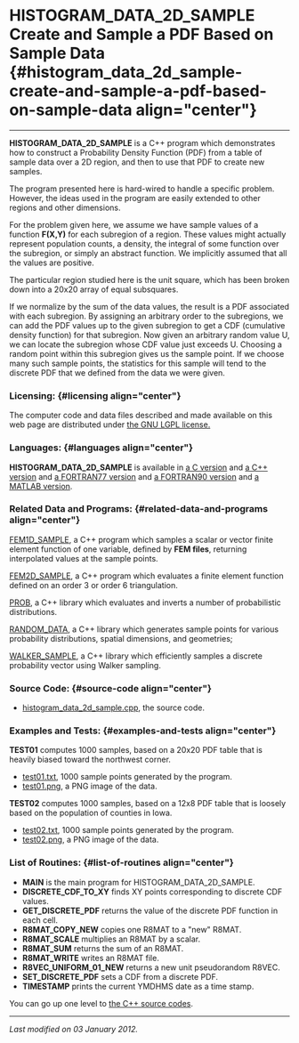 HISTOGRAM\_DATA\_2D\_SAMPLE\
Create and Sample a PDF Based on Sample Data {#histogram_data_2d_sample-create-and-sample-a-pdf-based-on-sample-data align="center"}
============================================

------------------------------------------------------------------------

**HISTOGRAM\_DATA\_2D\_SAMPLE** is a C++ program which demonstrates how
to construct a Probability Density Function (PDF) from a table of sample
data over a 2D region, and then to use that PDF to create new samples.

The program presented here is hard-wired to handle a specific problem.
However, the ideas used in the program are easily extended to other
regions and other dimensions.

For the problem given here, we assume we have sample values of a
function **F(X,Y)** for each subregion of a region. These values might
actually represent population counts, a density, the integral of some
function over the subregion, or simply an abstract function. We
implicitly assumed that all the values are positive.

The particular region studied here is the unit square, which has been
broken down into a 20x20 array of equal subsquares.

If we normalize by the sum of the data values, the result is a PDF
associated with each subregion. By assigning an arbitrary order to the
subregions, we can add the PDF values up to the given subregion to get a
CDF (cumulative density function) for that subregion. Now given an
arbitrary random value U, we can locate the subregion whose CDF value
just exceeds U. Choosing a random point within this subregion gives us
the sample point. If we choose many such sample points, the statistics
for this sample will tend to the discrete PDF that we defined from the
data we were given.

### Licensing: {#licensing align="center"}

The computer code and data files described and made available on this
web page are distributed under [the GNU LGPL
license.](../../txt/gnu_lgpl.txt)

### Languages: {#languages align="center"}

**HISTOGRAM\_DATA\_2D\_SAMPLE** is available in [a C
version](../../c_src/histogram_data_2d_sample/histogram_data_2d_sample.md)
and [a C++
version](../../master/histogram_data_2d_sample/histogram_data_2d_sample.md)
and [a FORTRAN77
version](../../f77_src/histogram_data_2d_sample/histogram_data_2d_sample.md)
and [a FORTRAN90
version](../../f_src/histogram_data_2d_sample/histogram_data_2d_sample.md)
and [a MATLAB
version](../../m_src/histogram_data_2d_sample/histogram_data_2d_sample.md).

### Related Data and Programs: {#related-data-and-programs align="center"}

[FEM1D\_SAMPLE](../../master/fem1d_sample/fem1d_sample.md), a C++
program which samples a scalar or vector finite element function of one
variable, defined by **FEM files**, returning interpolated values at the
sample points.

[FEM2D\_SAMPLE](../../master/fem2d_sample/fem2d_sample.md), a C++
program which evaluates a finite element function defined on an order 3
or order 6 triangulation.

[PROB](../../master/prob/prob.md), a C++ library which evaluates and
inverts a number of probabilistic distributions.

[RANDOM\_DATA](../../master/random_data/random_data.md), a C++
library which generates sample points for various probability
distributions, spatial dimensions, and geometries;

[WALKER\_SAMPLE](../../master/walker_sample/walker_sample.md), a C++
library which efficiently samples a discrete probability vector using
Walker sampling.

### Source Code: {#source-code align="center"}

-   [histogram\_data\_2d\_sample.cpp](histogram_data_2d_sample.cpp), the
    source code.

### Examples and Tests: {#examples-and-tests align="center"}

**TEST01** computes 1000 samples, based on a 20x20 PDF table that is
heavily biased toward the northwest corner.

-   [test01.txt](test01.txt), 1000 sample points generated by the
    program.
-   [test01.png](test01.png), a PNG image of the data.

**TEST02** computes 1000 samples, based on a 12x8 PDF table that is
loosely based on the population of counties in Iowa.

-   [test02.txt](test02.txt), 1000 sample points generated by the
    program.
-   [test02.png](test02.png), a PNG image of the data.

### List of Routines: {#list-of-routines align="center"}

-   **MAIN** is the main program for HISTOGRAM\_DATA\_2D\_SAMPLE.
-   **DISCRETE\_CDF\_TO\_XY** finds XY points corresponding to discrete
    CDF values.
-   **GET\_DISCRETE\_PDF** returns the value of the discrete PDF
    function in each cell.
-   **R8MAT\_COPY\_NEW** copies one R8MAT to a "new" R8MAT.
-   **R8MAT\_SCALE** multiplies an R8MAT by a scalar.
-   **R8MAT\_SUM** returns the sum of an R8MAT.
-   **R8MAT\_WRITE** writes an R8MAT file.
-   **R8VEC\_UNIFORM\_01\_NEW** returns a new unit pseudorandom R8VEC.
-   **SET\_DISCRETE\_PDF** sets a CDF from a discrete PDF.
-   **TIMESTAMP** prints the current YMDHMS date as a time stamp.

You can go up one level to [the C++ source codes](../cpp_src.md).

------------------------------------------------------------------------

*Last modified on 03 January 2012.*

